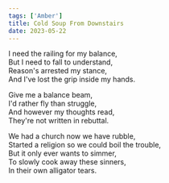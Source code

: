 ```yaml
---
tags: ['Amber']
title: Cold Soup From Downstairs
date: 2023-05-22
---
```


I need the railing for my balance,  
But I need to fall to understand,  
Reason's arrested my stance,  
And I've lost the grip inside my hands.

Give me a balance beam,  
I'd rather fly than struggle,  
And however my thoughts read,  
They're not written in rebuttal.

We had a church now we have rubble,  
Started a religion so we could boil the trouble,  
But it only ever wants to simmer,  
To slowly cook away these sinners,  
In their own alligator tears.
